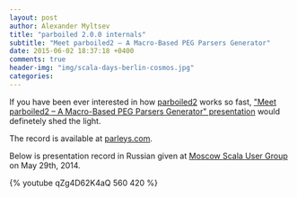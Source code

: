 ```yaml
---
layout: post
author: Alexander Myltsev
title: "parboiled 2.0.0 internals"
subtitle: "Meet parboiled2 – A Macro-Based PEG Parsers Generator"
date: 2015-06-02 18:37:18 +0400
comments: true
header-img: "img/scala-days-berlin-cosmos.jpg"
categories: 
---
```


If you have been ever interested in how [parboiled2](http://porboiled2.org) works so fast, ["Meet parboiled2 – A Macro-Based PEG Parsers Generator" presentation](/ScalaDays2014) would definetely shed the light.

The record is available at [parleys.com](https://www.parleys.com/tutorial/meet-parboiled2-a-macro-based-peg-parser-generator-scala-2-10-3).

Below is presentation record in Russian given at [Moscow Scala User Group](https://www.facebook.com/groups/552831821450933/permalink/680310245369756/) on May 29th, 2014.

{% youtube qZg4D62K4aQ 560 420 %}
